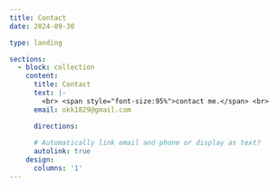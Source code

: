```yaml
---
title: Contact
date: 2024-09-30

type: landing

sections:
  - block: collection
    content:
      title: Contact
      text: |-
        <br> <span style="font-size:95%">contact me.</span> <br>
      email: okk1829@gmail.com

      directions: 
    
      # Automatically link email and phone or display as text?
      autolink: true
    design:
      columns: '1'
---
```

